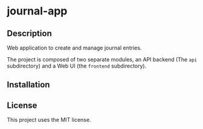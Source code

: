 # journal-app

## Description
Web application to create and manage journal entries.

The project is composed of two separate modules, an API backend (The `api` subdirectory) and a Web UI (the `frontend` subdirectory).

## Installation


## License
This project uses the MIT license.